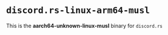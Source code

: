# `discord.rs-linux-arm64-musl`

This is the **aarch64-unknown-linux-musl** binary for `discord.rs`
